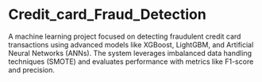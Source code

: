 # Credit_card_Fraud_Detection
A machine learning project focused on detecting fraudulent credit card transactions using advanced models like XGBoost, LightGBM, and Artificial Neural Networks (ANNs). The system leverages imbalanced data handling techniques (SMOTE) and evaluates performance with metrics like F1-score and precision.
